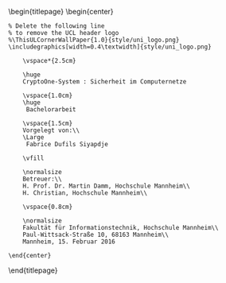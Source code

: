 
\begin{titlepage}
    \begin{center}

    % Delete the following line
    % to remove the UCL header logo
    %\ThisULCornerWallPaper{1.0}{style/uni_logo.png}
    \includegraphics[width=0.4\textwidth]{style/uni_logo.png}
        
        \vspace*{2.5cm}
        
        \huge
        CryptoOne-System : Sicherheit im Computernetze 

        \vspace{1.0cm}
        \huge
         Bachelorarbeit
        
        \vspace{1.5cm}
        Vorgelegt von:\\
        \Large
         Fabrice Dufils Siyapdje

        \vfill
        
        \normalsize
        Betreuer:\\
        H. Prof. Dr. Martin Damm, Hochschule Mannheim\\
        H. Christian, Hochschule Mannheim\\

        \vspace{0.8cm}

        \normalsize
        Fakultät für Informationstechnik, Hochschule Mannheim\\
        Paul-Wittsack-Straße 10, 68163 Mannheim\\
        Mannheim, 15. Februar 2016

    \end{center}
\end{titlepage}
